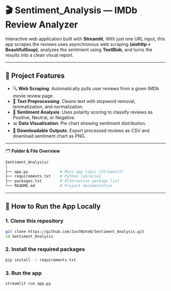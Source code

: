 # 🎬 Sentiment_Analysis — IMDb Review Analyzer

Interactive web application built with **Streamlit**, With just one URL input, this app scrapes the reviews uses asynchronous web scraping **(aiohttp + BeautifulSoup)**, analyzes the sentiment using **TextBlob**, and turns the results into a clean visual report.

---

## 📌 Project Features

- 🔍 **Web Scraping**: Automatically pulls user reviews from a given IMDb movie review page.
- 🧹 **Text Preprocessing**: Cleans text with stopword removal, lemmatization, and normalization.
- 🧠 **Sentiment Analysis**: Uses polarity scoring to classify reviews as Positive, Neutral, or Negative.
- 📊 **Data Visualization**: Pie chart showing sentiment distribution.
- 💾 **Downloadable Outputs**: Export processed reviews as CSV and download sentiment chart as PNG.

---

🗂️ **Folder & File Overview**

```bash
Sentiment_Analysis/
│
├── app.py              # Main app logic (Streamlit)
├── requirements.txt    # Python libraries
├── packages.txt        # Alternative package list
└── README.md           # Project documentation
```

---

## 🚀 How to Run the App Locally

### 1. Clone this repository

```bash
git clone https://github.com/JustNote0/Sentiment_Analysis.git
cd Sentiment_Analysis
```

### 2. Install the required packages

```bash
pip install -r requirements.txt
```

### 3. Run the app

```bash
streamlit run app.py
```


